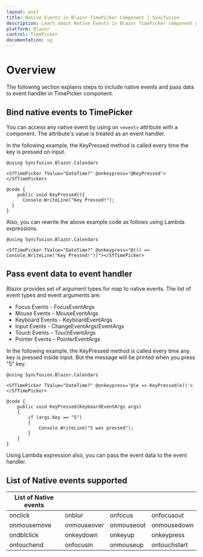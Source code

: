 ```yaml
---
layout: post
title: Native Events in Blazor TimePicker Component | Syncfusion 
description: Learn about Native Events in Blazor TimePicker component of Syncfusion, and more details.
platform: Blazor
control: TimePicker
documentation: ug
---
```


# Overview

The following section explains steps to include native events and pass data to event handler in TimePicker component.

## Bind native events to TimePicker

You can access any native event by using on `<event>` attribute with a component. The attribute's value is treated as an event handler.

In the following example, the KeyPressed method is called every time the key is pressed on input.

```cshtml
@using Syncfusion.Blazor.Calendars

<SfTimePicker TValue="DateTime?" @onkeypress='@KeyPressed'></SfTimePicker>

@code {
    public void KeyPressed(){
      Console.WriteLine("Key Pressed!");
  }
}
```

Also, you can rewrite the above example code as follows using Lambda expressions.

```cshtml
@using Syncfusion.Blazor.Calendars

<SfTimePicker TValue="DateTime?" @onkeypress="@(() => Console.WriteLine("Key Pressed!"))"></SfTimePicker>
```

## Pass event data to event handler

Blazor provides set of argument types for map to native events. The list of event types and event arguments are:

* Focus Events - FocusEventArgs
* Mouse Events - MouseEventArgs
* Keyboard Events - KeyboardEventArgs
* Input Events - ChangeEventArgs/EventArgs
* Touch Events – TouchEventArgs
* Pointer Events – PointerEventArgs

In the following example, the KeyPressed method is called every time any key is pressed inside input. But the message will be printed when you press "5" key.

```cshtml
@using Syncfusion.Blazor.Calendars

<SfTimePicker TValue="DateTime?" @onkeypress='@(e => KeyPressed(e))'></SfTimePicker>

@code {
    public void KeyPressed(KeyboardEventArgs args)
    {
        if (args.Key == "5")
        {
            Console.WriteLine("5 was pressed");
        }
    }
}
```

Using Lambda expression also, you can pass the event data to the event handler.

## List of Native events supported

| List of Native events |  |  | |
| --- | --- | --- | --- |
| onclick | onblur | onfocus | onfocusout |
| onmousemove | onmouseover | onmouseout | onmousedown | onmouseup |
| ondblclick | onkeydown | onkeyup | onkeypress |
| ontouchend | onfocusin | onmouseup | ontouchstart |

